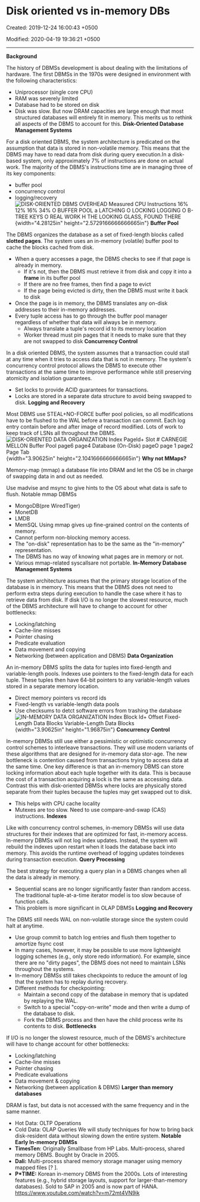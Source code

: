 # Disk oriented vs in-memory DBs

Created: 2019-12-24 16:00:43 +0500

Modified: 2020-04-19 19:36:21 +0500

---

**Background**

The history of DBMSs development is about dealing with the limitations of hardware. The first DBMSs in the 1970s were designed in environment with the following characteristics:
-   Uniprocessor (single core CPU)
-   RAM was severely limited
-   Database had to be stored on disk
-   Disk was slow.
But now DRAM capacities are large enough that most structured databases will entirely fit in memory. This merits us to rethink all aspects of the DBMS to account for this.
**Disk-Oriented Database Management Systems**

For a disk oriented DBMS, the system architecture is predicated on the assumption that data is stored in non-volatile memory. This means that the DBMS may have to read data from disk during query execution.In a disk-based system, only approximately 7% of instructions are done on actual work. The majority of the DBMS's instructions time are in managing three of its key components:
-   buffer pool
-   concurrency control
-   logging/recovery
![DISK-ORIENTED DBMS OVERHEAD Measured CPU Instructions 16% 12% 16% 34% O BUFFER POOL a LATCHING O LOCKING LOGGING O B-TREE KEYS O REAL WORK H THE LOOKING GLASS, FOUND THERE ](media/Disk-oriented-vs-in-memory-DBs-image1.png){width="4.28125in" height="2.5729166666666665in"}
**Buffer Pool**

The DBMS organizes the database as a set of fixed-length blocks called **slotted pages**. The system uses an in-memory (volatile) buffer pool to cache the blocks cached from disk.
-   When a query accesses a page, the DBMS checks to see if that page is already in memory.
    -   If it's not, then the DBMS must retrieve it from disk and copy it into a **frame** in its buffer pool
    -   If there are no free frames, then find a page to evict
    -   If the page being evicted is dirty, then the DBMS must write it back to disk
-   Once the page is in memory, the DBMS translates any on-disk addresses to their in-memory addresses.
-   Every tuple access has to go through the buffer pool manager regardless of whether that data will always be in memory.
    -   Always translate a tuple's record id to its memory location
    -   Worker thread must pin pages that it needs to make sure that they are not swapped to disk
**Concurrency Control**

In a disk oriented DBMS, the system assumes that a transaction could stall at any time when it tries to access data that is not in memory. The system's concurrency control protocol allows the DBMS to execute other transactions at the same time to improve performance while still preserving atomicity and isolation guarantees.
-   Set locks to provide ACID guarantees for transactions.
-   Locks are stored in a separate data structure to avoid being swapped to disk.
**Logging and Recovery**

Most DBMS use STEAL+NO-FORCE buffer pool policies, so all modifications have to be flushed to the WAL before a transaction can commit. Each log entry contain before and after image of record modified. Lots of work to keep track of LSNs all throughout the DBMS.
![DISK-ORIENTED DATA ORGANIZATION Index Pageld+ Slot # CARNEGIE MELLON Buffer Pool page6 page4 Database (On-Disk) pageO page 1 page2 Page Tab ](media/Disk-oriented-vs-in-memory-DBs-image2.png){width="3.90625in" height="2.1041666666666665in"}
**Why not MMaps?**

Memory-map (mmap) a database file into DRAM and let the OS be in charge of swapping data in and out as needed.

Use madvise and msync to give hints to the OS about what data is safe to flush.
Notable mmap DBMSs
-   MongoDB(pre WiredTiger)
-   MonetDB
-   LMDB
-   MemSQL
Using mmap gives up fine-grained control on the contents of memory.
-   Cannot perform non-blocking memory access.
-   The "on-disk" representation has to be the same as the "in-memory" representation.
-   The DBMS has no way of knowing what pages are in memory or not.
-   Various mmap-related syscallsare not portable.
**In-Memory Database Management Systems**

The system architecture assumes that the primary storage location of the database is in memory. This means that the DBMS does not need to perform extra steps during execution to handle the case where it has to retrieve data from disk. If disk I/O is no longer the slowest resource, much of the DBMS architecture will have to change to account for other bottlenecks:
-   Locking/latching
-   Cache-line misses
-   Pointer chasing
-   Predicate evaluation
-   Data movement and copying
-   Networking (between application and DBMS)
**Data Organization**

An in-memory DBMS splits the data for tuples into fixed-length and variable-length pools. Indexes use pointers to the fixed-length data for each tuple. These tuples then have 64-bit pointers to any variable-length values stored in a separate memory location.
-   Direct memory pointers vs record ids
-   Fixed-length vs variable-length data pools
-   Use checksums to detct software errors from trashing the database
![IN-MEMORY DATA ORGANIZATION Index Block Id+ Offset Fixed-Length Data Blocks Variable-Length Data Blocks ](media/Disk-oriented-vs-in-memory-DBs-image3.png){width="3.90625in" height="1.96875in"}
**Concurrency Control**

In-memory DBMSs still use either a pessimistic or optimistic concurrency control schemes to interleave transactions. They will use modern variants of these algorithms that are designed for in-memory data stor-age. The new bottleneck is contention caused from transactions trying to access data at the same time.
One key difference is that an in-memory DBMS can store locking information about each tuple together with its data. This is because the cost of a transaction acquiring a lock is the same as accessing data. Contrast this with disk-oriented DBMSs where locks are physically stored separate from their tuples because the tuples may get swapped out to disk.
-   This helps with CPU cache locality
-   Mutexes are too slow. Need to use compare-and-swap (CAS) instructions.
**Indexes**

Like with concurrency control schemes, in-memory DBMSs will use data structures for their indexes that are optimized for fast, in-memory access.
In-memory DBMSs will not log index updates. Instead, the system will rebuild the indexes upon restart when it loads the database back into memory. This avoids the runtime overhead of logging updates toindexes during transaction execution.
**Query Processing**

The best strategy for executing a query plan in a DBMS changes when all the data is already in memory.
-   Sequential scans are no longer significantly faster than random access.
The traditional tuple-at-a-time iterator model is too slow because of function calls.
-   This problem is more significant in OLAP DBMSs
**Logging and Recovery**

The DBMS still needs WAL on non-volatile storage since the system could halt at anytime.
-   Use group commit to batch log entries and flush them together to amortize fsync cost
-   In many cases, however, it may be possible to use more lightweight logging schemes (e.g., only store redo information). For example, since there are no "dirty pages", the DBMS does not need to maintain LSNs throughout the systems.
-   In-memory DBMSs still takes checkpoints to reduce the amount of log that the system has to replay during recovery.
-   Different methods for checkpointing:
    -   Maintain a second copy of the database in memory that is updated by replaying the WAL.
    -   Switch to a special "copy-on-write" mode and then write a dump of the database to disk.
    -   Fork the DBMS process and then have the child process write its contents to disk.
**Bottlenecks**

If I/O is no longer the slowest resource, much of the DBMS's architecture will have to change account for other bottlenecks:
-   Locking/latching
-   Cache-line misses
-   Pointer chasing
-   Predicate evaluations
-   Data movement & copying
-   Networking (between application & DBMS)
**Larger than memory databases**

DRAM is fast, but data is not accessed with the same frequency and in the same manner.
-   Hot Data: OLTP Operations
-   Cold Data: OLAP Queries
We will study techniques for how to bring back disk-resident data without slowing down the entire system.
**Notable Early In-memory DBMSs**
-   **TimesTen**: Originally Smallbase from HP Labs. Multi-process, shared memory DBMS. Bought by Oracle in 2005.
-   **Dali:** Multi-process shared memory storage manager using memory mapped files [? ].
-   **P*TIME:** Korean in-memory DBMS from the 2000s. Lots of interesting features (e.g., hybrid storage layouts, support for larger-than-memory databases). Sold to SAP in 2005 and is now part of HANA.
<https://www.youtube.com/watch?v=m72mt4VN9ik>
